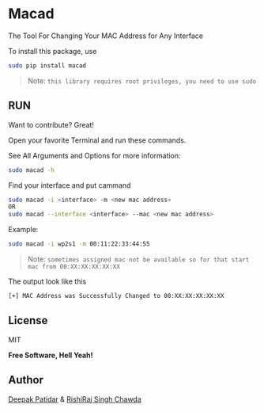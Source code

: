 # Macad
The Tool For Changing Your MAC Address for Any Interface

To install this package, use

```bash
sudo pip install macad
```
> Note: `this library requires root privileges, you need to use sudo`

## RUN

Want to contribute? Great!

Open your favorite Terminal and run these commands.

See All Arguments and Options for more information:

```sh
sudo macad -h
```

Find your interface and put cammand

```sh
sudo macad -i <interface> -m <new mac address>
OR 
sudo macad --interface <interface> --mac <new mac address>
```

Example:

```sh
sudo macad -i wp2s1 -m 00:11:22:33:44:55
```
> Note: `sometimes assigned mac not be available so for that start mac from 00:XX:XX:XX:XX:XX`

The output  look like this

```sh
[+] MAC Address was Successfully Changed to 00:XX:XX:XX:XX:XX

```

## License

MIT

**Free Software, Hell Yeah!**

## Author

[Deepak Patidar](https://github.com/DeepakDarkiee/macad) &
[RishiRaj Singh Chawda](https://github.com/rishirajchawda)

